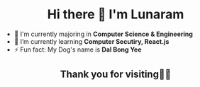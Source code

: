 <h1 align="center">Hi there 👋 I'm Lunaram</h2>

- 📖 I'm currently majoring in **Computer Science & Engineering**
- 🌱 I’m currently learning **Computer Secutiry, React.js**
- ⚡ Fun fact: My Dog's name is **Dal Bong Yee**


<h2 align="center">Thank you for visiting🙇‍♂️</h2>
